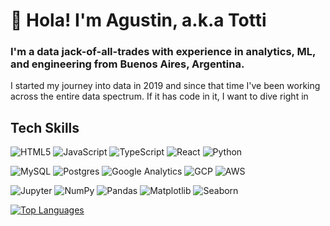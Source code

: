 # 👋 Hola! I'm Agustin, a.k.a Totti

### I'm a data jack-of-all-trades with experience in analytics, ML, and engineering from Buenos Aires, Argentina.

I started my journey into data in 2019 and since that time I've been working across the entire data spectrum. If it has code in it, I want to dive right in

## Tech Skills

![HTML5](https://img.shields.io/badge/html5-%23E34F26.svg?style=flat-square&logo=html5&logoColor=white) ![JavaScript](https://img.shields.io/badge/javascript-323330.svg?style=flat-square&logo=javascript&logoColor=F7DF1E) ![TypeScript](https://img.shields.io/badge/typescript-007ACC.svg?style=flat-square&logo=typescript&logoColor=white) ![React](https://img.shields.io/badge/react-20232A.svg?style=flat-square&logo=react&logoColor=61DAFB)  ![Python](https://img.shields.io/badge/python-3670A0?style=flat-square&logo=python&logoColor=ffdd54)

![MySQL](https://img.shields.io/badge/mysql-%2300f.svg?style=flat-square&logo=mysql&logoColor=white) ![Postgres](https://img.shields.io/badge/postgres-316192.svg?style=flat-square&logo=postgresql&logoColor=white) ![Google Analytics](https://img.shields.io/badge/google_analytics-E37400.svg?style=flat-square&logo=google_analytics&logoColor=white)
![GCP](https://img.shields.io/badge/gcp-%234285F4.svg?style=flat-square&logo=google-cloud&logoColor=white) ![AWS](https://img.shields.io/badge/aws-%234285F4.svg?style=flat-square&logo=amazonaws&logoColor=white)

![Jupyter](https://img.shields.io/badge/jupyter_notebook-grey.svg?style=flat-square&logo=jupyter&logoColor=orange) ![NumPy](https://img.shields.io/badge/numpy-%23013243.svg?style=flat-square&logo=numpy&logoColor=white) ![Pandas](https://img.shields.io/badge/pandas-%23150458.svg?style=flat-square&logo=pandas&logoColor=white) ![Matplotlib](https://img.shields.io/badge/matplotlib-%23150458.svg?style=flat-square&logo=matplotlib&logoColor=white) ![Seaborn](https://img.shields.io/badge/seaborn-%23150458.svg?style=flat-square&logo=seaborn&logoColor=white)

[![Top Languages](https://github-readme-stats.vercel.app/api/top-langs/?username=tottipensotti&layout=compact)](https://github.com/tottipensotti/github-readme-stats)
